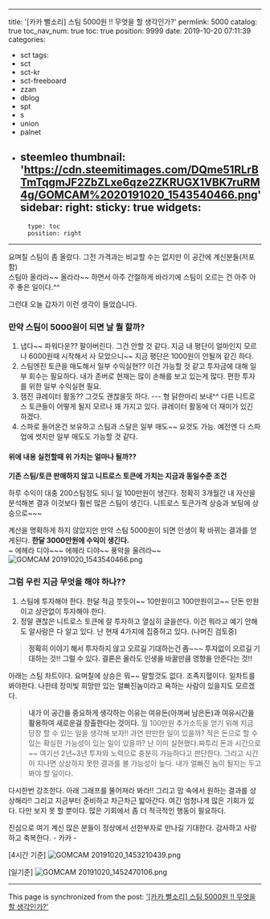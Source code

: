 
---
title: '[카카 뻘소리] 스팀 5000원 !! 무엇을 할 생각인가?'
permlink: 5000
catalog: true
toc_nav_num: true
toc: true
position: 9999
date: 2019-10-20 07:11:39
categories:
- sct
tags:
- sct
- sct-kr
- sct-freeboard
- zzan
- dblog
- spt
- s
- union
- palnet
- steemleo
thumbnail: 'https://cdn.steemitimages.com/DQme51RLrBTmTqgmJF2ZbZLxe6qze2ZKRUGX1VBK7ruRM4g/GOMCAM%2020191020_1543540466.png'
sidebar:
    right:
        sticky: true
widgets:
    -
        type: toc
        position: right
---


요며칠 스팀이 좀 올랐다.
그전 가격과는 비교할 수는 없지만  이 공간에 계신분들(저포함)  
스팀아 올라라~~ 올라라~~ 하면서 아주 간절하게 바라기에 스팀이
오르는 건 아주 아주 좋은 일이다.^^

그런대 오늘 갑자기 이런 생각이 들었습니다.

### 만약 스팀이 5000원이 되면 날 뭘 할까? 

1.  냅다~~   파워다운?? 팔아버린다. 그건 안할 것  같다.
      지금 내 평단이 얼마인지 모르나 6000원때 시작해서 사 모았으니~~
      지금 평단은 1000원이 안될꺼 같긴 하다.
2. 스팀엔진 토큰을 매도해서 일부 수익실현??  이건 가능할 것 같고
     투자금에 대해 일부 회수는 필요하다.  내가 존버로 현재는
 많이 손해를 보고 있는게 많다.  편한 투자를 위한 일부 수익실현 필요.
3.  잼진 큐레이터 활동??  그것도 괜찮을듯 하다.  ---  형 닭한마리 보내^^
     다른 니트로스 토큰들이 어떻게 될지 모르나 꽤 가지고 있다. 
     큐레이터 활동에 더 재미가 있긴 하겠다.
4. 스파로 들어온건 보유하고 스팀과 스달은 일부 매도~~ 요것도 가능.
    예전엔 다 스파업에 썻지만 일부 매도도 가능할 것 같다.

#### 위에 내용  실천할때 위 가치는 얼마나 될까??
**기존 스팀/토큰  판매하지 않고 
니트로스 토큰에 가치는 지금과 동일수준 조건**

하루 수익이 대충 200스팀정도 되니 일 100만원이 생긴다. 
정확히 3개월간 내 자산을 분석해본 결과  이것보다 훨씬 많은 스팀이
생긴다.  니트로스 토큰가격 상승과 보팅에 상승으로~~~

계산을 명확하게 하지 않았지만 만약 스팀 5000원이 되면 
인생이 확 바뀌는 결과를 얻게된다. 
**한달 3000만원에 수익이 생긴다.**  
~ 에헤라 디야~~~ 에헤라 디야~~  풍악을 울려라~~
![GOMCAM 20191020_1543540466.png](https://cdn.steemitimages.com/DQme51RLrBTmTqgmJF2ZbZLxe6qze2ZKRUGX1VBK7ruRM4g/GOMCAM%2020191020_1543540466.png)

### 그럼 우린 지금 무엇을 해야 하나?? 
1. 스팀에 투자해야 한다.  한달 적금 붓듯이~~
    10만원이고 100만원이고~~ 단돈 만원이고 상관없이 투자해야 한다.
2. 정말 괜찮은 니트로스 토큰에 잘 투자하고 열심히 글을쓴다.
    이건 뭐라고 예기 안해도 알사람은 다 알고 있다. 
    난 현재 4가지에 집중하고 있다. (나머진 검토중)
 
>**정확히 이야기 해서 투자하지 않고 오르길 기대하는건 좀~~~
투자없이 오르길 기대하는 것!! 그럴 수 있다. 
 결론은 올라도 인생을 바꿀만큼 영향을 안준다는 것!!**
  


아래는 스팀 차트이다. 
요며칠에 상승은 뭐~~ 말할것도 없다. 조족지혈이다.
일차트를 봐야한다.  나한테 장미빛 희망만 있는 얼빠진놈이라고
욕하는 사람이 있을지도 모르겠다. 

>**내가 이 공간을 중요하게 생각하는 이유는
여유돈(아껴써 남은돈)과 여유시간을 활용하여 
새로운걸 창출한다는 것이다.** 
 월 100만원 추가소득을 얻기 위해 지금 당장 할 수 있는 일을 생각해 보자!! 과연 만만한 일이 있을까?  적은 돈으로 할 수 있는 확실한 가능성이 있는 일이 있을까?   난 이미 실현했다.짜투리 돈과 시간으로~~
여기선 2년~3년 투자와 노력으로 충분히 가능하다고 판단한다. 
그리고 시간이 지나면 상상하지 못한 결과를 볼 가능성이 높다. 
내가 얼빠진 놈이 될지는 두고봐야 할 일이다.


다시한번 강조한다.  아래 그래프를 뚤어져라 봐라!!
그리고 맘 속에서 원하는 결과를 상상해라!!
그리고 지금부터 준비하고 차근차근 밟아간다.
여긴 엄청나게 많은 기회가 있다.  다만 보지 못 할 뿐이다.
많은 기회에서 좀 더 적극적인 행동이 필요하다. 

진심으로 여기 계신 많은 분들이 정상에서 선한부자로 만나길 기대한다.
감사하고 사랑하고 축복한다. - 카카 - 


[4시간 기준]
![GOMCAM 20191020_1453210439.png](https://cdn.steemitimages.com/DQmPa3ZuKrfK6EgVjESGP5JZx4s7dojSqnLBUpYWa3s1Q2m/GOMCAM%2020191020_1453210439.png)


[일기준]
![GOMCAM 20191020_1452470106.png](https://cdn.steemitimages.com/DQmat4j4hH2S59J3BddPuF4n6JmBYra8AjJEUG2k6s7CwFg/GOMCAM%2020191020_1452470106.png)

- - -

This page is synchronized from the post: ['[카카 뻘소리] 스팀 5000원 !! 무엇을 할 생각인가?'](https://steemit.com/@kibumh/5000)
